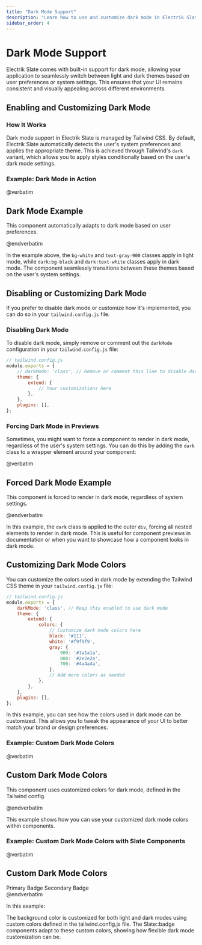 ```yaml
---
title: "Dark Mode Support"
description: "Learn how to use and customize dark mode in Electrik Slate"
sidebar_order: 4
---
```


# Dark Mode Support

Electrik Slate comes with built-in support for dark mode, allowing your application to seamlessly switch between light and dark themes based on user preferences or system settings. This ensures that your UI remains consistent and visually appealing across different environments.

## Enabling and Customizing Dark Mode

### How It Works

Dark mode support in Electrik Slate is managed by Tailwind CSS. By default, Electrik Slate automatically detects the user's system preferences and applies the appropriate theme. This is achieved through Tailwind's `dark` variant, which allows you to apply styles conditionally based on the user's dark mode settings.

### Example: Dark Mode in Action

<x-code-preview>
@verbatim
<div class="bg-white dark:bg-black p-4 rounded-md shadow-lg">
    <h2 class="text-gray-900 dark:text-white">Dark Mode Example</h2>
    <p class="text-gray-700 dark:text-gray-300">
        This component automatically adapts to dark mode based on user preferences.
    </p>
</div>
@endverbatim
</x-code-preview>


In the example above, the `bg-white` and `text-gray-900` classes apply in light mode, while `dark:bg-black` and `dark:text-white` classes apply in dark mode. The component seamlessly transitions between these themes based on the user's system settings.

## Disabling or Customizing Dark Mode

If you prefer to disable dark mode or customize how it's implemented, you can do so in your `tailwind.config.js` file.

### Disabling Dark Mode

To disable dark mode, simply remove or comment out the `darkMode` configuration in your `tailwind.config.js` file:

```javascript
// tailwind.config.js
module.exports = {
    // darkMode: 'class', // Remove or comment this line to disable dark mode
    theme: {
        extend: {
            // Your customizations here
        },
    },
    plugins: [],
};
```

### Forcing Dark Mode in Previews

Sometimes, you might want to force a component to render in dark mode, regardless of the user's system settings. You can do this by adding the `dark` class to a wrapper element around your component:

<x-code-preview>
@verbatim

<div class="dark">
    <div class="bg-white dark:bg-black p-4 rounded-md shadow-lg">
        <h2 class="text-gray-900 dark:text-white">Forced Dark Mode Example</h2>
        <p class="text-gray-700 dark:text-gray-300">
            This component is forced to render in dark mode, regardless of system settings.
        </p>
    </div>
</div>
@endverbatim
</x-code-preview>


In this example, the `dark` class is applied to the outer `div`, forcing all nested elements to render in dark mode. This is useful for component previews in documentation or when you want to showcase how a component looks in dark mode.

## Customizing Dark Mode Colors

You can customize the colors used in dark mode by extending the Tailwind CSS theme in your `tailwind.config.js` file:

```javascript
// tailwind.config.js
module.exports = {
    darkMode: 'class', // Keep this enabled to use dark mode
    theme: {
        extend: {
            colors: {
                // Customize dark mode colors here
                black: '#111',
                white: '#f9f9f9',
                gray: {
                    900: '#1a1a1a',
                    800: '#2e2e2e',
                    700: '#4a4a4a',
                },
                // Add more colors as needed
            },
        },
    },
    plugins: [],
};
```

In this example, you can see how the colors used in dark mode can be customized. This allows you to tweak the appearance of your UI to better match your brand or design preferences.

### Example: Custom Dark Mode Colors

<x-code-preview>
@verbatim

<div class="bg-white dark:bg-gray-900 p-4 rounded-md shadow-lg">
    <h2 class="text-gray-900 dark:text-gray-200">Custom Dark Mode Colors</h2>
    <p class="text-gray-700 dark:text-gray-400">
        This component uses customized colors for dark mode, defined in the Tailwind config.
    </p>
</div>
@endverbatim
</x-code-preview>


This example shows how you can use your customized dark mode colors within components.

### Example: Custom Dark Mode Colors with Slate Components

<x-code-preview>
@verbatim
<div class="p-4 bg-gray-50 dark:bg-gray-900 rounded-lg shadow-lg">
    <h2 class="text-gray-900 dark:text-gray-200">Custom Dark Mode Colors</h2>
    <x-slate::badge color="primary">Primary Badge</x-slate::badge>
    <x-slate::badge color="secondary" class="ml-4">Secondary Badge</x-slate::badge>
</div>
@endverbatim
</x-code-preview>

In this example:

The background color is customized for both light and dark modes using custom colors defined in the tailwind.config.js file.
The Slate::badge components adapt to these custom colors, showing how flexible dark mode customization can be.
